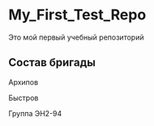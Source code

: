 # My_First_Test_Repo
Это мой первый учебный репозиторий
## Состав бригады
Архипов 

Быстров 

Группа ЭН2-94

